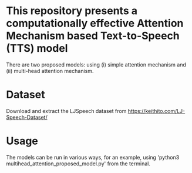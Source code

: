 # This repository presents a computationally effective Attention Mechanism based Text-to-Speech (TTS) model
There are two proposed models: using (i) simple attention mechanism and (ii) multi-head attention mechanism.
# Dataset
Download and extract the LJSpeech dataset from https://keithito.com/LJ-Speech-Dataset/

# Usage
The models can be run in various ways, for an example, using 'python3 multihead_attention_proposed_model.py' from the terminal.
